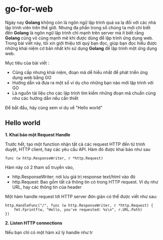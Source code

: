 # go-for-web

Ngày nay **Golang** không còn là ngôn ngữ lập trình quá xa lạ đối với các nhà lập trình viên trên thế giới. Nhưng đa phần trong số chúng ta mới chỉ biết đến **Golang** là ngôn ngữ lập trình chỉ mạnh trên server mà ít biết rằng **Golang** cũng vô cùng mạnh mẽ khi được dùng để lập trình ứng dụng web. Trong bài viết này, tôi xin giới thiệu tới quý bạn đọc, giúp bạn đọc hiểu được những khái niệm cơ bản nhất khi sử dụng **Golang** để lập trình một ứng dụng web. 

Mục tiêu của bài viết :

- Cũng cấp nhưng khái niệm, đoạn mã dễ hiểu nhất để phát triển ứng dụng web bằng GO
- Hướng dẫn và đưa ra một số ví dụ cho những bạn nào mới lập trình với GO
- Là nguồn tài liệu cho các lập trình tìm kiếm những đoạn mã chuẩn cũng như các hướng dẫn nếu cần thiết

Để bắt đầu, hãy cùng xem ví dụ về "Hello world"

## Hello world

**1. Khai báo một Request Handle**

Trước hết, tạo một function nhận tất cả các request HTTP đến từ trình duyệt, HTTP client, hay các yêu cầu API. Hàm đó được khai báo như sau

```
func (w http.ResponseWriter, r *http.Request)
```

Hàm này có 2 tham số truyền vào, 

- http.ResponseWriter: nơi lưu giá trị response text/html vào đó
- http.Request: Bao gồm tất cả thông tin có trong HTTP request. Ví dụ như URL, hay các thông tin của header

Một hàm handle request tới HTTP server đơn giản có thể được viết như sau:

```
http.HandleFunc("/", func (w http.ResponseWriter, r *http.Request) {
    fmt.Fprintf(w, "Hello, you've requested: %s\n", r.URL.Path)
})
```

**2. Listen HTTP connections**

Nếu bạn chỉ có một hàm xử lý handle như tr
